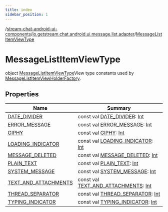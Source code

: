 ```yaml
---
title: index
sidebar_position: 1
---
```

/[stream-chat-android-ui-components](../../index.md)/[io.getstream.chat.android.ui.message.list.adapter](../index.md)/[MessageListItemViewType](index.md)  
  
  
  
# MessageListItemViewType  
object [MessageListItemViewType](index.md)View type constants used by [MessageListItemViewHolderFactory](../MessageListItemViewHolderFactory/index.md).  
  
## Properties  
  
|  Name |  Summary | 
|---|---|
| <a name="io.getstream.chat.android.ui.message.list.adapter/MessageListItemViewType/DATE_DIVIDER/#/PointingToDeclaration/"></a>[DATE_DIVIDER](DATE_DIVIDER.md)| <a name="io.getstream.chat.android.ui.message.list.adapter/MessageListItemViewType/DATE_DIVIDER/#/PointingToDeclaration/"></a>const val [DATE_DIVIDER](DATE_DIVIDER.md): [Int](https://kotlinlang.org/api/latest/jvm/stdlib/kotlin/-int/index.html)|
| <a name="io.getstream.chat.android.ui.message.list.adapter/MessageListItemViewType/ERROR_MESSAGE/#/PointingToDeclaration/"></a>[ERROR_MESSAGE](ERROR_MESSAGE.md)| <a name="io.getstream.chat.android.ui.message.list.adapter/MessageListItemViewType/ERROR_MESSAGE/#/PointingToDeclaration/"></a>const val [ERROR_MESSAGE](ERROR_MESSAGE.md): [Int](https://kotlinlang.org/api/latest/jvm/stdlib/kotlin/-int/index.html)|
| <a name="io.getstream.chat.android.ui.message.list.adapter/MessageListItemViewType/GIPHY/#/PointingToDeclaration/"></a>[GIPHY](GIPHY.md)| <a name="io.getstream.chat.android.ui.message.list.adapter/MessageListItemViewType/GIPHY/#/PointingToDeclaration/"></a>const val [GIPHY](GIPHY.md): [Int](https://kotlinlang.org/api/latest/jvm/stdlib/kotlin/-int/index.html)|
| <a name="io.getstream.chat.android.ui.message.list.adapter/MessageListItemViewType/LOADING_INDICATOR/#/PointingToDeclaration/"></a>[LOADING_INDICATOR](LOADING_INDICATOR.md)| <a name="io.getstream.chat.android.ui.message.list.adapter/MessageListItemViewType/LOADING_INDICATOR/#/PointingToDeclaration/"></a>const val [LOADING_INDICATOR](LOADING_INDICATOR.md): [Int](https://kotlinlang.org/api/latest/jvm/stdlib/kotlin/-int/index.html)|
| <a name="io.getstream.chat.android.ui.message.list.adapter/MessageListItemViewType/MESSAGE_DELETED/#/PointingToDeclaration/"></a>[MESSAGE_DELETED](MESSAGE_DELETED.md)| <a name="io.getstream.chat.android.ui.message.list.adapter/MessageListItemViewType/MESSAGE_DELETED/#/PointingToDeclaration/"></a>const val [MESSAGE_DELETED](MESSAGE_DELETED.md): [Int](https://kotlinlang.org/api/latest/jvm/stdlib/kotlin/-int/index.html)|
| <a name="io.getstream.chat.android.ui.message.list.adapter/MessageListItemViewType/PLAIN_TEXT/#/PointingToDeclaration/"></a>[PLAIN_TEXT](PLAIN_TEXT.md)| <a name="io.getstream.chat.android.ui.message.list.adapter/MessageListItemViewType/PLAIN_TEXT/#/PointingToDeclaration/"></a>const val [PLAIN_TEXT](PLAIN_TEXT.md): [Int](https://kotlinlang.org/api/latest/jvm/stdlib/kotlin/-int/index.html)|
| <a name="io.getstream.chat.android.ui.message.list.adapter/MessageListItemViewType/SYSTEM_MESSAGE/#/PointingToDeclaration/"></a>[SYSTEM_MESSAGE](SYSTEM_MESSAGE.md)| <a name="io.getstream.chat.android.ui.message.list.adapter/MessageListItemViewType/SYSTEM_MESSAGE/#/PointingToDeclaration/"></a>const val [SYSTEM_MESSAGE](SYSTEM_MESSAGE.md): [Int](https://kotlinlang.org/api/latest/jvm/stdlib/kotlin/-int/index.html)|
| <a name="io.getstream.chat.android.ui.message.list.adapter/MessageListItemViewType/TEXT_AND_ATTACHMENTS/#/PointingToDeclaration/"></a>[TEXT_AND_ATTACHMENTS](TEXT_AND_ATTACHMENTS.md)| <a name="io.getstream.chat.android.ui.message.list.adapter/MessageListItemViewType/TEXT_AND_ATTACHMENTS/#/PointingToDeclaration/"></a>const val [TEXT_AND_ATTACHMENTS](TEXT_AND_ATTACHMENTS.md): [Int](https://kotlinlang.org/api/latest/jvm/stdlib/kotlin/-int/index.html)|
| <a name="io.getstream.chat.android.ui.message.list.adapter/MessageListItemViewType/THREAD_SEPARATOR/#/PointingToDeclaration/"></a>[THREAD_SEPARATOR](THREAD_SEPARATOR.md)| <a name="io.getstream.chat.android.ui.message.list.adapter/MessageListItemViewType/THREAD_SEPARATOR/#/PointingToDeclaration/"></a>const val [THREAD_SEPARATOR](THREAD_SEPARATOR.md): [Int](https://kotlinlang.org/api/latest/jvm/stdlib/kotlin/-int/index.html)|
| <a name="io.getstream.chat.android.ui.message.list.adapter/MessageListItemViewType/TYPING_INDICATOR/#/PointingToDeclaration/"></a>[TYPING_INDICATOR](TYPING_INDICATOR.md)| <a name="io.getstream.chat.android.ui.message.list.adapter/MessageListItemViewType/TYPING_INDICATOR/#/PointingToDeclaration/"></a>const val [TYPING_INDICATOR](TYPING_INDICATOR.md): [Int](https://kotlinlang.org/api/latest/jvm/stdlib/kotlin/-int/index.html)|

